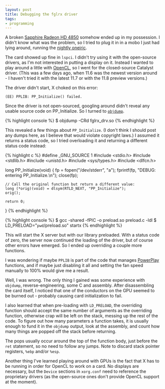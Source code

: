 ```yaml
---
layout: post
title: Debugging the fglrx driver
tags:
- programming
---
```


A broken [Sapphire Radeon HD 4850][1] somehow ended up in my possession. I
didn't know what was the problem, so I tried to plug it in in a mobo I just had
lying around, running the [nightly oneiric][2].

[1]: http://en.wikipedia.org/wiki/Radeon_R700#Radeon_HD_4800
[2]: https://wiki.ubuntu.com/OneiricOcelot

The card showed up fine in `lspci`. I didn't try using it with the open-source
drivers, as I'm not interested in putting a display on it. Instead I wanted to
play around a little with [OpenCL][3], so I went for the closed-source Catalyst
driver. (This was a few days ago, when 11.6 was the newest version around - I
haven't tried it with the latest 11.7 or with the 11.8 preview versions.)

[3]: http://en.wikipedia.org/wiki/OpenCL

The driver didn't start, X choked on this error:

    (EE) PPLIB: PP_Initialize() failed.

Since the driver is not open-sourced, googling around didn't reveal any usable
source code on PP_Initialize. So I turned to [`objdump`][4].

[4]: http://en.wikipedia.org/wiki/Objdump

{% highlight console %}
$ objdump -CRd fglrx_drv.so
{% endhighlight %}

This revealed a few things about `PP_Initialize`. (I don't think I should post
any dumps here, as I believe that would violate copyright laws.) I assumed it
returns a status code, so I tried overloading it and returning a different
status code instead:

{% highlight c %}
#define _GNU_SOURCE 1
#include <stdio.h>
#include <stdlib.h>
#include <unistd.h>
#include <sys/types.h>
#include <dlfcn.h>

long PP_Initialize(void) {
    fp = fopen("/dev/stderr", "a");
    fprintf(fp, "DEBUG: entering PP_Initialize.\n");
    close(fp);

    // Call the original function but return a different value:
    long (*orig)(void) = dlsym(RTLD_NEXT, "PP_Initialize");
    orig();

    return 0;
}
{% endhighlight %}

{% highlight console %}
$ gcc -shared -fPIC -o preload.so preload.c -ldl
$ LD_PRELOAD="`pwd`/preload.so" startx
{% endhighlight %}

This will start the X server but with our library preloaded. With a status code
of zero, the server now continued the loading of the driver, but of course
other errors have emerged. So I ended up overriding a couple more functions.

I was wondering if maybe `PPLIB` is part of the code that manages
[PowerPlay][5] functions, and if maybe just disabling it all and setting the
fan speed manually to 100% would give me a result.

[5]: http://en.wikipedia.org/wiki/ATI_PowerPlay

Well, I was wrong. The only thing I gained was some experience with `objdump`,
reverse-engineering, some C and assembly. After disassembling the card itself,
I noticed that one of the conductors on the GPU seemed to be burned out -
probably causing card initialization to fail.

I also learned that when pre-loading with `LD_PRELOAD`, the overriding function
should accept the same number of arguments as the overriding function,
otherwise crap will be left on the stack, messing up the rest of the code. To
figure out how many parameters a function takes, it is usually enough to fund
it in the `objdump` output, look at the assembly, and count how many things are
popped off the stack before returning.

The pops usually occur around the top of the function body, just before the
`ret` statement, so no need to follow any jumps. Note to discard stack pointer
registers, `%ebp` and/or `%esp`.

Another thing I've learned playing around with GPUs is the fact that X has to
be running in order for OpenCL to work on a card. No displays are necessary,
but the `Device` sections in `xorg.conf` need to reference the proprietary
drivers (as the open-source ones don't provide OpenCL support at the moment).
